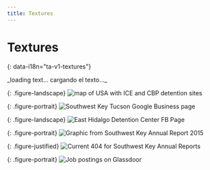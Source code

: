 ```yaml
---
title: Textures
---
```



# Textures 
{: data-i18n="ta-v1-textures"}

<!-- To change body text, edit booth:
	assets/markdown/textures_en.md and
	assets/markdown/textures_es.md

  LEAVE the “#IMGTAG#” markers in place. They split the text up to feed into
  the <div>s below.
-->

<div id="textures-full-text-1" class="markdownify" data-i18n="ta-v1-textures-full-text-1">
_loading text… cargando el texto…_
</div>

{: .figure-landscape}
![map of USA with ICE and CBP detention sites]({{site.baseurl}}/assets/figures/textures-fig1a.png)

<div id="textures-full-text-2" class="markdownify" data-i18n="ta-v1-textures-full-text-2"></div>

{: .figure-portrait}
![Southwest Key Tucson Google Business page]({{site.baseurl}}/assets/figures/textures-fig2.png)

<div id="textures-full-text-3" class="markdownify" data-i18n="ta-v1-textures-full-text-3"></div>

{: .figure-landscape}
![East Hidalgo Detention Center FB Page]({{site.baseurl}}/assets/figures/textures-fig3.jpg)

<div id="textures-full-text-4" class="markdownify" data-i18n="ta-v1-textures-full-text-4"></div>

{: .figure-portrait}
![Graphic from Southwest Key Annual Report 2015]({{site.baseurl}}/assets/figures/textures-fig4.png)

<div id="textures-full-text-5" class="markdownify" data-i18n="ta-v1-textures-full-text-5"></div>

{: .figure-justified}
![Current 404 for Southwest Key Annual Reports]({{site.baseurl}}/assets/figures/textures-fig5.png)

<div id="textures-full-text-6" class="markdownify" data-i18n="ta-v1-textures-full-text-6"></div>

{: .figure-portrait}
![Job postings on Glassdoor]({{site.baseurl}}/assets/figures/textures-fig6.png)

<div id="textures-full-text-7" class="markdownify" data-i18n="ta-v1-textures-full-text-7"></div>
